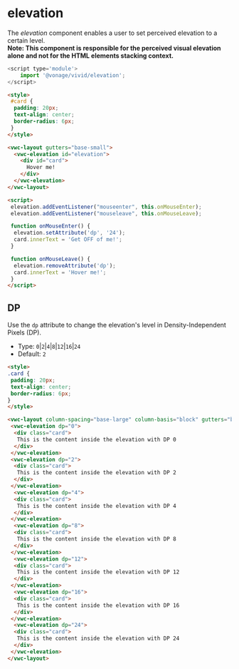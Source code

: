 # elevation

The _elevation_ component enables a user to set perceived elevation to a certain level.  
**Note: This component is responsible for the perceived visual elevation alone and not for the HTML elements stacking context.**

```js
<script type='module'>
    import '@vonage/vivid/elevation';
</script>
```

```html preview
<style>
 #card {
  padding: 20px;
  text-align: center;
  border-radius: 6px;
 }
</style>

<vwc-layout gutters="base-small">
  <vwc-elevation id="elevation">
    <div id="card">
      Hover me!
    </div>
  </vwc-elevation>
</vwc-layout>

<script>
 elevation.addEventListener("mouseenter", this.onMouseEnter);
 elevation.addEventListener("mouseleave", this.onMouseLeave);

 function onMouseEnter() {
  elevation.setAttribute('dp', '24');
  card.innerText = 'Get OFF of me!';
 }

 function onMouseLeave() {
  elevation.removeAttribute('dp');
  card.innerText = 'Hover me!';
 }
</script>

```

## DP

Use the `dp` attribute to change the elevation's level in Density-Independent Pixels (DP).

- Type: `0`|`2`|`4`|`8`|`12`|`16`|`24`
- Default: `2`

```html preview
<style>
.card {
 padding: 20px;
 text-align: center;
 border-radius: 6px;
}
</style>

<vwc-layout column-spacing="base-large" column-basis="block" gutters="base-small">
 <vwc-elevation dp="0">
  <div class="card">
   This is the content inside the elevation with DP 0
  </div>
 </vwc-elevation>
 <vwc-elevation dp="2">
  <div class="card">
   This is the content inside the elevation with DP 2
  </div>
 </vwc-elevation>
  <vwc-elevation dp="4">
  <div class="card">
   This is the content inside the elevation with DP 4
  </div>
 </vwc-elevation>
  <vwc-elevation dp="8">
  <div class="card">
   This is the content inside the elevation with DP 8
  </div>
 </vwc-elevation>
  <vwc-elevation dp="12">
  <div class="card">
   This is the content inside the elevation with DP 12
  </div>
 </vwc-elevation>
  <vwc-elevation dp="16">
  <div class="card">
   This is the content inside the elevation with DP 16
  </div>
 </vwc-elevation>
  <vwc-elevation dp="24">
  <div class="card">
   This is the content inside the elevation with DP 24
  </div>
 </vwc-elevation>
</vwc-layout>
```
